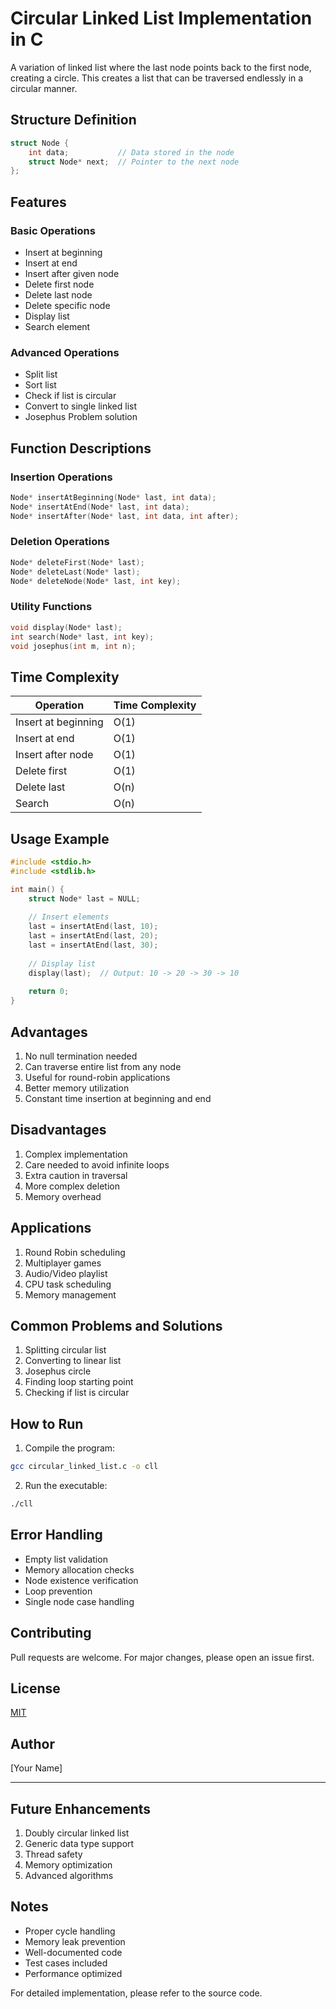 # Circular Linked List Implementation in C

A variation of linked list where the last node points back to the first node, creating a circle. This creates a list that can be traversed endlessly in a circular manner.

## Structure Definition
```c
struct Node {
    int data;           // Data stored in the node
    struct Node* next;  // Pointer to the next node
};
```

## Features

### Basic Operations
- Insert at beginning
- Insert at end
- Insert after given node
- Delete first node
- Delete last node
- Delete specific node
- Display list
- Search element

### Advanced Operations
- Split list
- Sort list
- Check if list is circular
- Convert to single linked list
- Josephus Problem solution

## Function Descriptions

### Insertion Operations
```c
Node* insertAtBeginning(Node* last, int data);
Node* insertAtEnd(Node* last, int data);
Node* insertAfter(Node* last, int data, int after);
```

### Deletion Operations
```c
Node* deleteFirst(Node* last);
Node* deleteLast(Node* last);
Node* deleteNode(Node* last, int key);
```

### Utility Functions
```c
void display(Node* last);
int search(Node* last, int key);
void josephus(int m, int n);
```

## Time Complexity

| Operation | Time Complexity |
|-----------|----------------|
| Insert at beginning | O(1) |
| Insert at end | O(1) |
| Insert after node | O(1) |
| Delete first | O(1) |
| Delete last | O(n) |
| Search | O(n) |

## Usage Example
```c
#include <stdio.h>
#include <stdlib.h>

int main() {
    struct Node* last = NULL;
    
    // Insert elements
    last = insertAtEnd(last, 10);
    last = insertAtEnd(last, 20);
    last = insertAtEnd(last, 30);
    
    // Display list
    display(last);  // Output: 10 -> 20 -> 30 -> 10
    
    return 0;
}
```

## Advantages
1. No null termination needed
2. Can traverse entire list from any node
3. Useful for round-robin applications
4. Better memory utilization
5. Constant time insertion at beginning and end

## Disadvantages
1. Complex implementation
2. Care needed to avoid infinite loops
3. Extra caution in traversal
4. More complex deletion
5. Memory overhead

## Applications
1. Round Robin scheduling
2. Multiplayer games
3. Audio/Video playlist
4. CPU task scheduling
5. Memory management

## Common Problems and Solutions
1. Splitting circular list
2. Converting to linear list
3. Josephus circle
4. Finding loop starting point
5. Checking if list is circular

## How to Run
1. Compile the program:
```bash
gcc circular_linked_list.c -o cll
```

2. Run the executable:
```bash
./cll
```

## Error Handling
- Empty list validation
- Memory allocation checks
- Node existence verification
- Loop prevention
- Single node case handling

## Contributing
Pull requests are welcome. For major changes, please open an issue first.

## License
[MIT](https://choosealicense.com/licenses/mit/)

## Author
[Your Name]

---

## Future Enhancements
1. Doubly circular linked list
2. Generic data type support
3. Thread safety
4. Memory optimization
5. Advanced algorithms

## Notes
- Proper cycle handling
- Memory leak prevention
- Well-documented code
- Test cases included
- Performance optimized

For detailed implementation, please refer to the source code.
